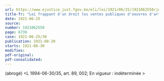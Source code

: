 ```yaml
---
url: https://www.ejustice.just.fgov.be/eli/loi/1921/06/25/1921062550/justel
title-fr: "Loi frappant d'un droit les ventes publiques d'oeuvres d'art au profit des artistes, auteurs des oeuvres vendues. (NOTE : Consultation des versions antérieures à partir du 20-08-1921 et mise à jour au 27-07-1994)"
date: 1921-06-25
source:
number: 1921062550
page: 6739
case: 1921-06-25/30
publication: 1921-08-20
starts: 1921-08-30
modifies:
pdf-original:
pdf-consolidated:
---
```


(abrogé) <L 1994-06-30/35, art. 89, 002;  En vigueur :   indéterminée >
